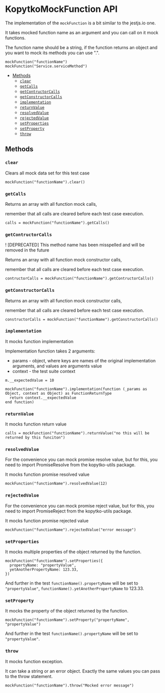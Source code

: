 # KopytkoMockFunction API

The implementation of the `mockFunction` is a bit similar to the jestjs.io one.

It takes mocked function name as an argument and you can call on it mock functions.

The function name should be a string, if the function returns an object and you want to mock its methods you can use ".".

```brs
mockFunction("functionName")
mockFunction("Service.serviceMethod")
```

- [Methods](#methods)
  - [`clear`](#clear)
  - [`getCalls`](#getcalls)
  - [`getContructorCalls`](#getcontructorcalls)
  - [`getConstructorCalls`](#getconstructorcalls)
  - [`implementation`](#implementation)
  - [`returnValue`](#returnvalue)
  - [`resolvedValue`](#resolvedvalue)
  - [`rejectedValue`](#rejectedvalue)
  - [`setProperties`](#setproperties)
  - [`setProperty`](#setproperty)
  - [`throw`](#throw)

## Methods

### `clear`

Clears all mock data set for this test case

```brs
mockFunction("functionName").clear()
```

### `getCalls`

Returns an array with all function mock calls,

remember that all calls are cleared before each test case execution.

```brs
calls = mockFunction("functionName").getCalls()
```

### `getContructorCalls`

! [DEPRECATED] This method name has been misspelled and will be removed in the future

Returns an array with all function mock constructor calls,

remember that all calls are cleared before each test case execution.

```brs
contructorCalls = mockFunction("functionName").getContructorCalls()
```

### `getConstructorCalls`

Returns an array with all function mock constructor calls,

remember that all calls are cleared before each test case execution.

```brs
constructorCalls = mockFunction("functionName").getConstructorCalls()
```

### `implementation`

It mocks function implementation

Implementation function takes 2 arguments:
- params - object, where keys are names of the original implementation arguments, and values are arguments value
- context - the test suite context

```brs
m.__expectedValue = 10

mockFunction("functionName").implementation(function (_params as Object, context as Object) as FunctionReturnType
  return context.__expectedValue
end function)
```

### `returnValue`

It mocks function return value

```brs
calls = mockFunction("functionName").returnValue("no this will be returned by this funciton")
```

### `resolvedValue`

For the convenience you can mock promise resolve value,
but for this, you need to import PromiseResolve from the kopytko-utils package.

It mocks function promise resolved value

```brs
mockFunction("functionName").resolvedValue(12)
```

### `rejectedValue`

For the convenience you can mock promise reject value,
but for this, you need to import PromiseReject from the kopytko-utils package.

It mocks function promise rejected value

```brs
mockFunction("functionName").rejectedValue("error message")
```

### `setProperties`

It mocks multiple properties of the object returned by the function.

```brs
mockFunction("functionName").setProperties({
  propertyName: "propertyValue",
  yetAnotherPropertyName: 123.33,
})
```

And further in the test `functionName().propertyName` will be set to `"propertyValue"`,
`functionName().yetAnotherPropertyName` to 123.33.

### `setProperty`

It mocks the property of the object returned by the function.

```brs
mockFunction("functionName").setProperty("propertyName", "propertyValue")
```

And further in the test `functionName().propertyName` will be set to `"propertyValue"`.

### `throw`

It mocks function exception.

It can take a string or an error object. Exactly the same values you can pass to the throw statement.

```brs
mockFunction("functionName").throw("Mocked error message")
```
